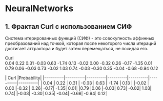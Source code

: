 # NeuralNetworks

## 1. Фрактал Curl с использованием СИФ
Система итерированных функций (СИФ) - это совокупность аффинных преобразований над точкой, которая после некоторого числа итераций достигает аттрактора и будет затем перемещаться, не покидая его.

Curl						
0.04	0.22	0.31	-0.03	0.63	-1.74	0.13
-0.02	0.00	-0.32	0.26	-0.17	-1.35	0.01
0.79	0.06	-0.03	0.73	-0.02	1.03	0.74
-0.03	-0.30	0.35	-0.04	-0.68	-0.94	0.12

|  Curl |Probability|
|----------|----------|----------|----------|----------|----------|----------|
| 0.04 | 0.22 | 0.31 | -0.03 | 0.63 | -1.74 | 0.13 |
|-0.02 | 0.00	|-0.32 |	0.26|	-0.17|	-1.35|	0.01|
|0.79	|0.06	|-0.03|	0.73|	-0.02|	1.03|	0.74|
|-0.03|	-0.30|	0.35|	-0.04|	-0.68|	-0.94|	0.12|
